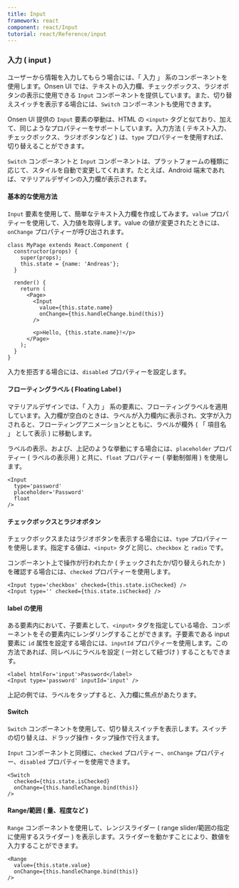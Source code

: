 ```yaml
---
title: Input
framework: react
component: react/Input
tutorial: react/Reference/input
---
```


### 入力 ( input )

ユーザーから情報を入力してもらう場合には、「 入力 」 系のコンポーネントを使用します。Onsen UI では、テキストの入力欄、チェックボックス、ラジオボタンの表示に使用できる `Input` コンポーネントを提供しています。また、切り替えスイッチを表示する場合には、`Switch` コンポーネントも使用できます。

Onsen UI 提供の `Input` 要素の挙動は、HTML の `<input>` タグと似ており、加えて、同じようなプロパティーをサポートしています。入力方法 ( テキスト入力、チェックボックス、ラジオボタンなど ) は、`type` プロパティーを使用すれば、切り替えることができます。

`Switch` コンポーネントと `Input` コンポーネントは、プラットフォームの種類に応じて、スタイルを自動で変更してくれます。たとえば、Android 端末であれば、マテリアルデザインの入力欄が表示されます。

#### 基本的な使用方法

`Input` 要素を使用して、簡単なテキスト入力欄を作成してみます。`value` プロパティーを使用して、入力値を取得します。value の値が変更されたときには、`onChange` プロパティーが呼び出されます。

```
class MyPage extends React.Component {
  constructor(props) {
    super(props);
    this.state = {name: 'Andreas'};
  }

  render() {
    return (
      <Page>
        <Input
          value={this.state.name}
          onChange={this.handleChange.bind(this)}
        />

        <p>Hello, {this.state.name}!</p>
      </Page>
    );
  }
}
```

入力を拒否する場合には、`disabled` プロパティーを設定します。

#### フローティングラベル ( Floating Label )

マテリアルデザインでは、「 入力 」 系の要素に、フローティングラベルを適用しています。入力欄が空白のときは、ラベルが入力欄内に表示され、文字が入力されると、フローティングアニメーションとともに、ラベルが欄外 ( 「 項目名 」 として表示 ) に移動します。

ラベルの表示、および、上記のような挙動にする場合には、`placeholder` プロパティー ( ラベルの表示用 ) と共に、`float` プロパティー ( 挙動制御用 ) を使用します。

```
<Input
  type='password'
  placeholder='Password'
  float
/>
```

#### チェックボックスとラジオボタン

チェックボックスまたはラジオボタンを表示する場合には、`type` プロパティーを使用します。指定する値は、`<input>` タグと同じ、`checkbox` と `radio` です。

コンポーネント上で操作が行われたか ( チェックされたか/切り替えられたか ) を確認する場合には、`checked` プロパティーを使用します。

```
<Input type='checkbox' checked={this.state.isChecked} />
<Input type='' checked={this.state.isChecked} />
```

#### label の使用

ある要素内において、子要素として、`<input>` タグを指定している場合、コンポーネントをその要素内にレンダリングすることができます。子要素である input 要素に `id` 属性を設定する場合には、`inputId` プロパティーを使用します。この方法であれば、同レベルにラベルを設定 ( 一対として紐づけ ) することもできます。

```
<label htmlFor='input'>Password</label>
<Input type='password' inputId='input' />
```

上記の例では、ラベルをタップすると、入力欄に焦点があたります。

#### Switch

`Switch` コンポーネントを使用して、切り替えスイッチを表示します。スイッチの切り替えは、ドラッグ操作・タップ操作で行えます。

`Input` コンポーネントと同様に、`checked` プロパティー、`onChange` プロパティー、`disabled` プロパティーを使用できます。

```
<Switch
  checked={this.state.isChecked}
  onChange={this.handleChange.bind(this)}
/>
```

#### Range/範囲 ( 量、程度など ) 

`Range` コンポーネントを使用して、レンジスライダー ( range slider/範囲の指定に使用するスライダー ) を表示します。スライダーを動かすことにより、数値を入力することができます。

```
<Range
  value={this.state.value}
  onChange={this.handleChange.bind(this)}
/>
```
